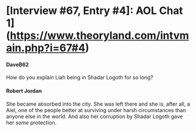 # [Interview #67, Entry #4]: AOL Chat 1](https://www.theoryland.com/intvmain.php?i=67#4)

#### DaveB62

How do you explain Liah being in Shadar Logoth for so long?

#### Robert Jordan

She became absorbed into the city. She was left there and she is, after all, a Aiel, one of the people better at surviving under harsh circumstances than anyone else in the world. And also her corruption by Shadar Logoth gave her
*some*
protection.

